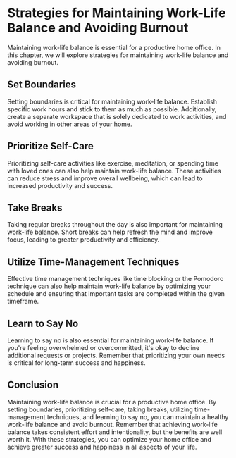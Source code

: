 Strategies for Maintaining Work-Life Balance and Avoiding Burnout
=====================================================================================================

Maintaining work-life balance is essential for a productive home office. In this chapter, we will explore strategies for maintaining work-life balance and avoiding burnout.

Set Boundaries
--------------

Setting boundaries is critical for maintaining work-life balance. Establish specific work hours and stick to them as much as possible. Additionally, create a separate workspace that is solely dedicated to work activities, and avoid working in other areas of your home.

Prioritize Self-Care
--------------------

Prioritizing self-care activities like exercise, meditation, or spending time with loved ones can also help maintain work-life balance. These activities can reduce stress and improve overall wellbeing, which can lead to increased productivity and success.

Take Breaks
-----------

Taking regular breaks throughout the day is also important for maintaining work-life balance. Short breaks can help refresh the mind and improve focus, leading to greater productivity and efficiency.

Utilize Time-Management Techniques
----------------------------------

Effective time management techniques like time blocking or the Pomodoro technique can also help maintain work-life balance by optimizing your schedule and ensuring that important tasks are completed within the given timeframe.

Learn to Say No
---------------

Learning to say no is also essential for maintaining work-life balance. If you're feeling overwhelmed or overcommitted, it's okay to decline additional requests or projects. Remember that prioritizing your own needs is critical for long-term success and happiness.

Conclusion
----------

Maintaining work-life balance is crucial for a productive home office. By setting boundaries, prioritizing self-care, taking breaks, utilizing time-management techniques, and learning to say no, you can maintain a healthy work-life balance and avoid burnout. Remember that achieving work-life balance takes consistent effort and intentionality, but the benefits are well worth it. With these strategies, you can optimize your home office and achieve greater success and happiness in all aspects of your life.
